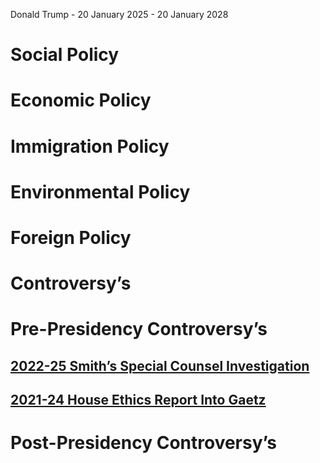Donald Trump - 20 January 2025 - 20 January 2028  
# Social Policy

# Economic Policy

# Immigration Policy

# Environmental Policy

# Foreign Policy

# Controversy’s

# Pre-Presidency Controversy’s
## [2022-25 Smith’s Special Counsel Investigation](2022-25%20Smith’s%20Special%20Counsel%20Investigation.md)
## [2021-24 House Ethics Report Into Gaetz](2021-24%20House%20Ethics%20Report%20Into%20Gaetz)
# Post-Presidency Controversy’s
